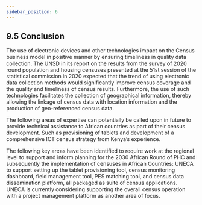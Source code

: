 ```yaml
---
sidebar_position: 6
---
```


## 9.5 Conclusion
The use of electronic devices and other technologies impact on the Census business model in positive manner by ensuring timeliness in quality data collection. The UNSD in its report on the results from the survey of 2020 round population and housing censuses presented at the 51st session of the statistical commission in 2020 expected that the trend of using electronic data collection methods would significantly improve census coverage and the quality and timeliness of census results. Furthermore, the use of such technologies facilitates the collection of geographical information, thereby allowing the linkage of census data with location information and the production of geo-referenced census data.

The following areas of expertise can potentially be called upon in future to provide technical assistance to African countries as part of their census development. Such as provisioning of tablets and development of a comprehensive ICT census strategy from Kenya’s experience.

The following key areas have been identified to require work at the regional level to support and inform planning for the 2030 African Round of PHC and subsequently the implementation of censuses in African Countries: UNECA to support setting up the tablet provisioning tool, census monitoring dashboard, field management tool, PES matching tool, and census data dissemination platform, all packaged as suite of census applications. UNECA is currently considering supporting the overall census operation with a project management platform as another area of focus.
